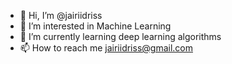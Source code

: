 - 👋 Hi, I’m @jairiidriss
- 👀 I’m interested in Machine Learning
- 🌱 I’m currently learning deep learning algorithms
- 📫 How to reach me jairiidriss@gmail.com

<!---
jairiidriss/jairiidriss is a ✨ special ✨ repository because its `README.md` (this file) appears on your GitHub profile.
You can click the Preview link to take a look at your changes.
--->

